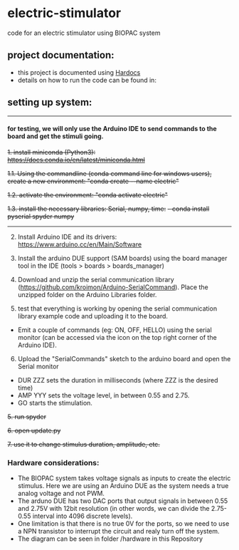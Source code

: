 # electric-stimulator
code for an electric stimulator using BIOPAC system


## project documentation:
- this project is documented using [Hardocs](https://gitlab.com/go-commons/hardocs)
- details on how to run the code can be found in:


## setting up system:

---
#### for testing, we will only use the Arduino IDE to send commands to the board and get the stimuli going.

~~1. install miniconda (Python3): https://docs.conda.io/en/latest/miniconda.html~~

 ~~1.1. Using the commandline (conda command line for windows users), create a new environment: "conda create --name electric"~~

 ~~1.2. activate the environment: "conda activate electric"~~

 ~~1.3. install the necessary libraries: Serial, numpy, time:~~
 ~~- conda install pyserial spyder numpy~~

---

2. Install Arduino IDE and its drivers: https://www.arduino.cc/en/Main/Software
3. Install the arduino DUE support (SAM boards) using the board manager tool in the IDE (tools > boards > boards_manager)

4. Download and unzip the serial communication library (https://github.com/kroimon/Arduino-SerialCommand). Place the unzipped folder on the Arduino Libraries folder.

5. test that everything is working by opening the serial communication library example code and uploading it to the board.
 - Emit a couple of commands (eg: ON, OFF, HELLO) using the serial monitor (can be accessed via the icon on the top right corner of the Arduino IDE).

6. Upload the "SerialCommands" sketch to the arduino board and open the Serial monitor
 - DUR ZZZ sets the duration in milliseconds (where ZZZ is the desired time)
 - AMP YYY sets the voltage level, in between 0.55 and 2.75.
 - GO starts the stimulation.



~~5. run spyder~~

~~6. open update.py~~

~~7. use it to change stimulus duration, amplitude, etc.~~

### Hardware considerations:

- The BIOPAC system takes voltage signals as inputs to create the electric stimulus. Here we are using an Arduino DUE as the system needs a true analog voltage and not PWM.
 - The arduno DUE has two DAC ports that output signals in between 0.55 and 2.75V with 12bit resolution (in other words, we can divide the 2.75-0.55 interval into 4096 discrete levels).
 - One limitation is that there is no true 0V for the ports, so we need to use a NPN transistor to interrupt the circuit and realy turn off the system.
 - The diagram can be seen in folder /hardware in this Repository
